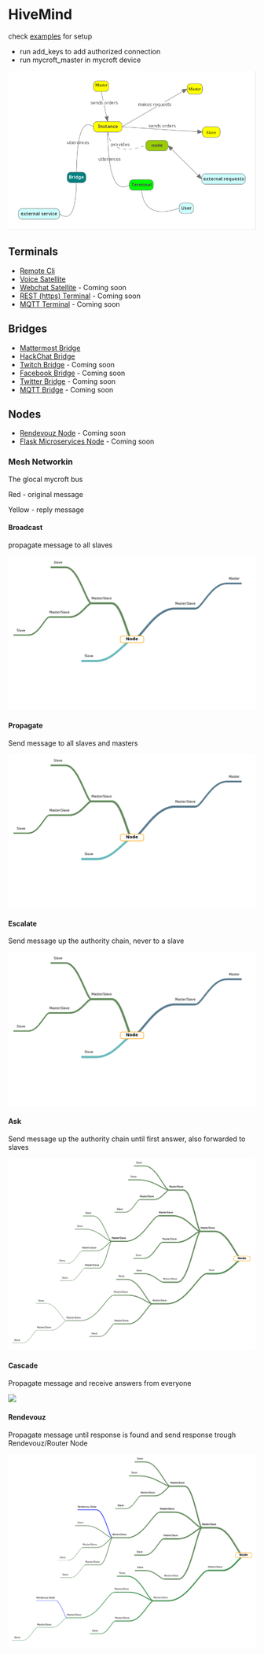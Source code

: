 # HiveMind

check [examples](./examples) for setup

- run add_keys to add authorized connection
- run mycroft_master in mycroft device

![](./hivemind.png)

## Terminals

- [Remote Cli](https://github.com/OpenJarbas/HiveMind-cli)
- [Voice Satellite](https://github.com/OpenJarbas/HiveMind-voice-sat)
- [Webchat Satellite]() - Coming soon
- [REST (https) Terminal]() - Coming soon
- [MQTT Terminal]() - Coming soon

## Bridges

- [Mattermost Bridge](https://github.com/JarbasAl/HiveMind_mattermost_bridge)
- [HackChat Bridge](https://github.com/OpenJarbas/HiveMind-HackChatBridge)
- [Twitch Bridge]() - Coming soon
- [Facebook Bridge]() - Coming soon
- [Twitter Bridge]() - Coming soon
- [MQTT Bridge]() - Coming soon

## Nodes

- [Rendevouz Node]() - Coming soon
- [Flask Microservices Node]() - Coming soon


### Mesh Networkin

The glocal mycroft bus

Red - original message

Yellow - reply message

#### Broadcast

propagate message to all slaves

![](./data_flow/broadcast.gif)

#### Propagate

Send message to all slaves and masters

![](./data_flow/propagate.gif)

#### Escalate

Send message up the authority chain, never to a slave

![](./data_flow/escalate.gif)


#### Ask


Send message up the authority chain until first answer, also forwarded
to slaves

![](./data_flow/ask.gif)

#### Cascade


Propagate message and receive answers from everyone

![](./data_flow/cascade.gif)

#### Rendevouz


Propagate message until response is found and send response trough
Rendevouz/Router Node

![](./data_flow/rendevouz.gif)